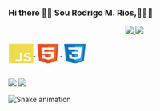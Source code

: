 ### Hi there 🙋‍♂️ Sou Rodrigo M. Rios,👨🏽‍💻 

 <div align="center">
  <a href="https://github.com/rodrigo-mavigno">
  <img height="190em" src="https://github-readme-stats.vercel.app/api?username=rodrigo-mavigno&show_icons=true&theme=ocean_dark&include_all_commits=true&count_private=true"/>
  <img height="190em" src="https://github-readme-stats.vercel.app/api/top-langs/?username=rodrigo-mavigno&layout=compact&langs_count=7&theme=ocean_dark"/>
</div>
 
  <div style="display: inline_block"><br>
  <img align="center" alt="Javascript" height="40" width="50" src="https://raw.githubusercontent.com/devicons/devicon/master/icons/javascript/javascript-plain.svg">
   <img align="center" alt="HTML" height="40" width="50" src="https://raw.githubusercontent.com/devicons/devicon/master/icons/html5/html5-original.svg">
  <img align="center" alt="CSS" height="40" width="50" src="https://raw.githubusercontent.com/devicons/devicon/master/icons/css3/css3-original.svg">
 </div>
  
  ##
  
  <div> 
   <a href="https://www.instagram.com/rodrigoriostuk" target="_blank" ><img src="https://img.shields.io/badge/-Instagram-%23E4405F?style=for-the-badge&logo=instagram&logoColor=white" target="_blank"></a>
  <a href="https://www.linkedin.com/in/rodrigomavigno" target="_blank"><img src="https://img.shields.io/badge/-LinkedIn-%230077B5?style=for-the-badge&logo=linkedin&logoColor=white" target="_blank"></a> 
 
  ![Snake animation](https://github.com/Rodrigo-Mavigno/Rodrigo-Mavigno/blob/output/github-contribution-grid-snake.svg)
 
</div>


